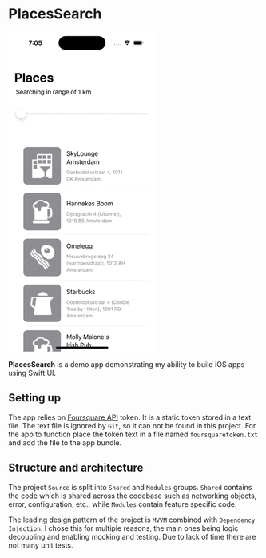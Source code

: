 # PlacesSearch

![](https://github.com/bavarskis/places-search/blob/develop/places.gif)

**PlacesSearch** is a demo app demonstrating my ability to build iOS apps using Swift UI.

## Setting up

The app relies on [Foursquare API](https://foursquare.com/developers) token. It is a static token stored in a text file. The text file is ignored by `Git`, so it can not be found in this project. For the app to function place the token text in a file named `foursquaretoken.txt` and add the file to the app bundle. 

## Structure and architecture

The project `Source` is split into `Shared` and `Modules` groups. `Shared` contains the code which is shared across the codebase such as networking objects, error, configuration, etc., while `Modules` contain feature specific code. 

The leading design pattern of the project is `MVVM` combined with `Dependency Injection`. I chose this for multiple reasons, the main ones being logic decoupling and enabling mocking and testing. Due to lack of time there are not many unit tests. 
